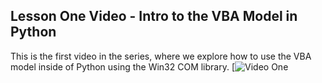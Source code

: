 ## Lesson One Video - Intro to the VBA Model in Python

This is the first video in the series, where we explore how to use the VBA model inside of Python using the Win32 COM library.
[![Video One](https://youtu.be/Jd2PtDV5mL0)

